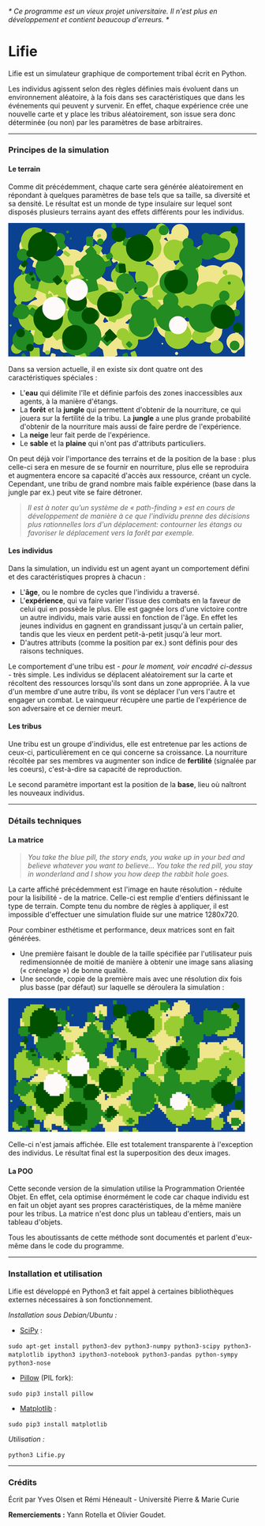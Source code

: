 
###### * Ce programme est un vieux projet universitaire. Il n'est plus en développement et contient beaucoup d'erreurs. *
# Lifie
Lifie est un simulateur graphique de comportement tribal écrit en Python.


Les individus agissent selon des règles définies mais évoluent dans un environnement aléatoire, à la fois dans ses caractéristiques que dans les événements qui peuvent y survenir. En effet, chaque expérience crée une nouvelle carte et y place les tribus aléatoirement, son issue sera donc déterminée (ou non) par les paramètres de base arbitraires.

----

### Principes de la simulation
#### Le terrain

Comme dit précédemment, chaque carte sera générée aléatoirement en répondant à quelques paramètres de base tels que sa taille, sa diversité et sa densité. Le résultat est un monde de type insulaire sur lequel sont disposés plusieurs terrains ayant des effets différents pour les individus.

![Exemple de carte générée](antialiased.png)

Dans sa version actuelle, il en existe six dont quatre ont des caractéristiques spéciales :

- L'**eau** qui délimite l'île et définie parfois des zones inaccessibles aux agents, à la manière d'étangs.
- La **forêt** et la **jungle** qui permettent d'obtenir de la nourriture, ce qui jouera sur la fertilité de la tribu. La **jungle** a une plus grande probabilité d'obtenir de la nourriture mais aussi de faire perdre de l'expérience.
- La **neige** leur fait perde de l'expérience.
- Le **sable** et la **plaine** qui n'ont pas d'attributs particuliers.


On peut déjà voir l'importance des terrains et de la position de la base : plus celle-ci sera en mesure de se fournir en nourriture, plus elle se reproduira et augmentera encore sa capacité d'accès aux ressource, créant un cycle. Cependant, une tribu de grand nombre mais faible expérience (base dans la jungle par ex.) peut vite se faire détroner.

>_Il est à noter qu'un système de « path-finding » est en cours de développement de manière à ce que l'individu prenne des décisions plus rationnelles lors d'un déplacement: contourner les étangs ou favoriser le déplacement vers la forêt par exemple._

#### Les individus

Dans la simulation, un individu est un agent ayant un comportement défini et des caractéristiques propres à chacun :

- L'**âge**, ou le nombre de cycles que l'individu a traversé.
- L'**expérience**, qui va faire varier l'issue des combats en la faveur de celui qui en possède le plus. Elle est gagnée lors d'une victoire contre un autre individu, mais varie aussi en fonction de l'âge. En effet les jeunes individus en gagnent en grandissant jusqu'à un certain palier, tandis que les vieux en perdent petit-à-petit jusqu'à leur mort.
- D'autres attributs (comme la position par ex.) sont définis pour des raisons techniques.

Le comportement d'une tribu est _- pour le moment, voir encadré ci-dessus -_ très simple. Les individus se déplacent aléatoirement sur la carte et récoltent des ressources lorsqu'ils sont dans un zone appropriée. À la vue d'un membre d'une autre tribu, ils vont se déplacer l'un vers l'autre et engager un combat. Le vainqueur récupère une partie de l'expérience de son adversaire et ce dernier meurt.

#### Les tribus

Une tribu est un groupe d'individus, elle est entretenue par les actions de ceux-ci, particulièrement en ce qui concerne sa croissance. La nourriture récoltée par ses membres va augmenter son indice de **fertilité** (signalée par les coeurs), c'est-à-dire sa capacité de reproduction.

Le second paramètre important est la position de la **base**, lieu où naîtront les nouveaux individus.

----

### Détails techniques
#### La matrice

>_You take the blue pill, the story ends, you wake up in your bed and believe whatever you want to believe... You take the red pill, you stay in wonderland and I show you how deep the rabbit hole goes._

La carte affiché précédemment est l'image en haute résolution - réduite pour la lisibilité - de la matrice. Celle-ci est remplie d'entiers définissant le type de terrain. Compte tenu du nombre de règles à appliquer, il est impossible d'effectuer une simulation fluide sur une matrice 1280x720.

Pour combiner esthétisme et performance, deux matrices sont en fait générées.

- Une première faisant le double de la taille spécifiée par l'utilisateur puis redimensionnée de moitié de manière à obtenir une image sans aliasing (« crénelage ») de bonne qualité.
- Une seconde, copie de la première mais avec une résolution dix fois plus basse (par défaut) sur laquelle se déroulera la simulation :

![Carte sur laquelle se déroule la simulation](simulation.png)

Celle-ci n'est jamais affichée. Elle est totalement transparente à l'exception des individus. Le résultat final est la superposition des deux images.

#### La POO

Cette seconde version de la simulation utilise la Programmation Orientée Objet. En effet, cela optimise énormément le code car chaque individu est en fait un objet ayant ses propres caractéristiques, de la même manière pour les tribus. La matrice n'est donc plus un tableau d'entiers, mais un tableau d'objets.

Tous les aboutissants de cette méthode sont documentés et parlent d'eux-même dans le code du programme.

----

### Installation et utilisation

Lifie est développé en Python3 et fait appel à certaines bibliothèques externes nécessaires à son fonctionnement.

_Installation sous Debian/Ubuntu :_

- [SciPy](http://www.scipy.org/about.html) :

`sudo apt-get install python3-dev python3-numpy python3-scipy python3-matplotlib ipython3 ipython3-notebook python3-pandas python-sympy python3-nose`

- [Pillow](https://pillow.readthedocs.org/en/3.2.x/) (PIL fork): 

`sudo pip3 install pillow`

- [Matplotlib](http://matplotlib.org/) :
 
`sudo pip3 install matplotlib`

_Utilisation :_

`python3 Lifie.py`

---

### Crédits

Écrit par Yves Olsen et Rémi Héneault - Université Pierre & Marie Curie

**Remerciements :** Yann Rotella et Olivier Goudet.
